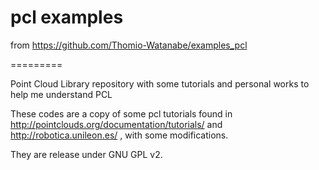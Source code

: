 # pcl examples

from https://github.com/Thomio-Watanabe/examples_pcl

=========

Point Cloud Library repository with some tutorials and personal works to help me understand PCL

These codes are a copy of some pcl tutorials found in http://pointclouds.org/documentation/tutorials/
and http://robotica.unileon.es/ , with some modifications. 

They are release under GNU GPL v2. 



